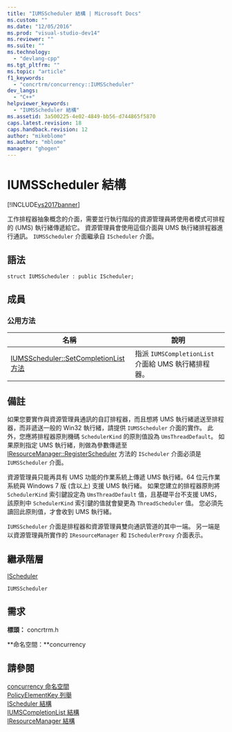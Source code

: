 ```yaml
---
title: "IUMSScheduler 結構 | Microsoft Docs"
ms.custom: ""
ms.date: "12/05/2016"
ms.prod: "visual-studio-dev14"
ms.reviewer: ""
ms.suite: ""
ms.technology: 
  - "devlang-cpp"
ms.tgt_pltfrm: ""
ms.topic: "article"
f1_keywords: 
  - "concrtrm/concurrency::IUMSScheduler"
dev_langs: 
  - "C++"
helpviewer_keywords: 
  - "IUMSScheduler 結構"
ms.assetid: 3a500225-4e02-4849-bb56-d744865f5870
caps.latest.revision: 18
caps.handback.revision: 12
author: "mikeblome"
ms.author: "mblome"
manager: "ghogen"
---
```

# IUMSScheduler 結構
[!INCLUDE[vs2017banner](../../../assembler/inline/includes/vs2017banner.md)]

工作排程器抽象概念的介面，需要並行執行階段的資源管理員將使用者模式可排程的 \(UMS\) 執行緒傳遞給它。  資源管理員會使用這個介面與 UMS 執行緒排程器進行通訊。  `IUMSScheduler` 介面繼承自 `IScheduler` 介面。  
  
## 語法  
  
```  
struct IUMSScheduler : public IScheduler;  
```  
  
## 成員  
  
### 公用方法  
  
|名稱|說明|  
|--------|--------|  
|[IUMSScheduler::SetCompletionList 方法](../Topic/IUMSScheduler::SetCompletionList%20Method.md)|指派 `IUMSCompletionList` 介面給 UMS 執行緒排程器。|  
  
## 備註  
 如果您要實作與資源管理員通訊的自訂排程器，而且想將 UMS 執行緒遞送至排程器，而非遞送一般的 Win32 執行緒，請提供 `IUMSScheduler` 介面的實作。  此外，您應將排程器原則機碼 `SchedulerKind` 的原則值設為  `UmsThreadDefault`。  如果原則指定 UMS 執行緒，則做為參數傳遞至 [IResourceManager::RegisterScheduler](../Topic/IResourceManager::RegisterScheduler%20Method.md) 方法的 `IScheduler` 介面必須是 `IUMSScheduler` 介面。  
  
 資源管理員只能再具有 UMS 功能的作業系統上傳遞 UMS 執行緒。64 位元作業系統與 Windows 7 版 \(含以上\) 支援 UMS 執行緒。  如果您建立的排程器原則將 `SchedulerKind` 索引鍵設定為 `UmsThreadDefault` 值，且基礎平台不支援 UMS，該原則中 `SchedulerKind` 索引鍵的值就會變更為 `ThreadScheduler` 值。  您必須先讀回此原則值，才會收到 UMS 執行緒。  
  
 `IUMSScheduler` 介面是排程器和資源管理員雙向通訊管道的其中一端。  另一端是以資源管理員所實作的 `IResourceManager` 和 `ISchedulerProxy` 介面表示。  
  
## 繼承階層  
 [IScheduler](../../../parallel/concrt/reference/ischeduler-structure.md)  
  
 `IUMSScheduler`  
  
## 需求  
 **標頭：** concrtrm.h  
  
 **命名空間：**concurrency  
  
## 請參閱  
 [concurrency 命名空間](../../../parallel/concrt/reference/concurrency-namespace.md)   
 [PolicyElementKey 列舉](../Topic/PolicyElementKey%20Enumeration.md)   
 [IScheduler 結構](../../../parallel/concrt/reference/ischeduler-structure.md)   
 [IUMSCompletionList 結構](../../../parallel/concrt/reference/iumscompletionlist-structure.md)   
 [IResourceManager 結構](../../../parallel/concrt/reference/iresourcemanager-structure.md)